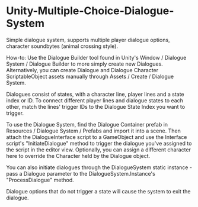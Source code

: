 # Unity-Multiple-Choice-Dialogue-System
 Simple dialogue system, supports multiple player dialogue options, character soundbytes (animal crossing style).

How-to:
Use the Dialogue Builder tool found in Unity's Window / Dialogue System / Dialogue Builder to more simply create new Dialogues.
Alternatively, you can create Dialogue and Dialogue Character ScriptableObject assets manually through Assets / Create / Dialogue System.

Dialogues consist of states, with a character line, player lines and a state index or ID.
To connect different player lines and dialogue states to each other, match the lines' trigger IDs to the Dialogue State Index you want to trigger.

To use the Dialogue System, find the Dialogue Container prefab in Resources / Dialogue System / Prefabs and import it into a scene.
Then attach the DialogueInterface script to a GameObject and use the Interface script's "InitiateDialogue" method to trigger
the dialogue you've assigned to the script in the editor view.
Optionally, you can assign a different character here to override the Character held by the Dialogue object. 

You can also initiate dialogues through the DialogueSystem static instance - pass a Dialogue parameter to the DialogueSystem.Instance's "ProcessDialogue" method.

Dialogue options that do not trigger a state will cause the system to exit the dialogue.
